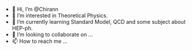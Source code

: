 - 👋 Hi, I’m @Chirann
- 👀 I’m interested in Theoretical Physics.
- 🌱 I’m currently learning Standard Model, QCD and some subject about HEP-ph.
- 💞️ I’m looking to collaborate on ...
- 📫 How to reach me ...

<!---
Chirann/Chirann is a ✨ special ✨ repository because its `README.md` (this file) appears on your GitHub profile.
You can click the Preview link to take a look at your changes.
--->
